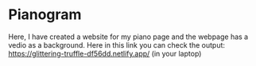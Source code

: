 # Pianogram
Here, I have created a website for my piano page and the webpage has a vedio as a background. 
Here in this link you can check the output: https://glittering-truffle-df56dd.netlify.app/ (in your laptop)
